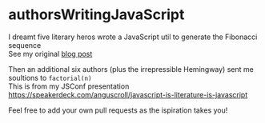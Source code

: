 authorsWritingJavaScript
========================

I dreamt five literary heros wrote a JavaScript util to generate the Fibonacci sequence  
See my original [blog post](http://byfat.xxx/if-hemingway-wrote-javascript)


Then an additional six authors (plus the irrepressible Hemingway) sent me soultions to `factorial(n)`  
This is from my JSConf presentation https://speakerdeck.com/anguscroll/javascript-is-literature-is-javascript


Feel free to add your own pull requests as the ispiration takes you!

